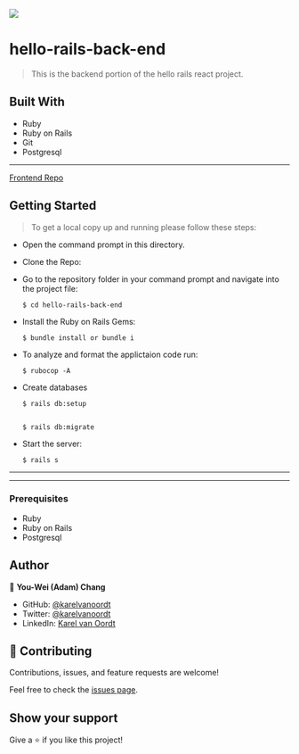 ![](https://img.shields.io/badge/Microverse-blueviolet)

# hello-rails-back-end
>This is the backend portion of the hello rails react project. 

## Built With

- Ruby
- Ruby on Rails
- Git
- Postgresql

---
[Frontend Repo](https://github.com/karelvanoordt/hello-rails-react-front)

## Getting Started

> To get a local copy up and running please follow these steps:

- Open the command prompt in this directory.

- Clone the Repo:


- Go to the repository folder in your command prompt and navigate into the project file:

      $ cd hello-rails-back-end

- Install the Ruby on Rails Gems:

      $ bundle install or bundle i

- To analyze and format the applictaion code run:

      $ rubocop -A

- Create databases

      $ rails db:setup


      $ rails db:migrate

- Start the server:

      $ rails s

---




---
### Prerequisites

- Ruby
- Ruby on Rails
- Postgresql


## Author

👤 **You-Wei (Adam) Chang** 

- GitHub: [@karelvanoordt](https://github.com/karelvanoordt)
- Twitter: [@karelvanoordt](https://twitter.com/karelvanoordt) 
- LinkedIn: [Karel van Oordt](https://www.linkedin.com/in/karelvanoordt/)


## 🤝 Contributing

Contributions, issues, and feature requests are welcome!



Feel free to check the [issues page](../../issues/).

## Show your support

Give a ⭐️ if you like this project!


